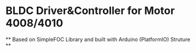 # BLDC Driver&Controller for Motor 4008/4010
** Based on SimpleFOC Library and built with Arduino (PlatformIO) Struture **
